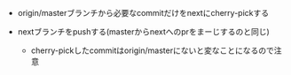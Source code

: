- origin/masterブランチから必要なcommitだけをnextにcherry-pickする
- nextブランチをpushする(masterからnextへのprをまーじするのと同じ)

  - cherry-pickしたcommitはorigin/masterにないと変なことになるので注意

